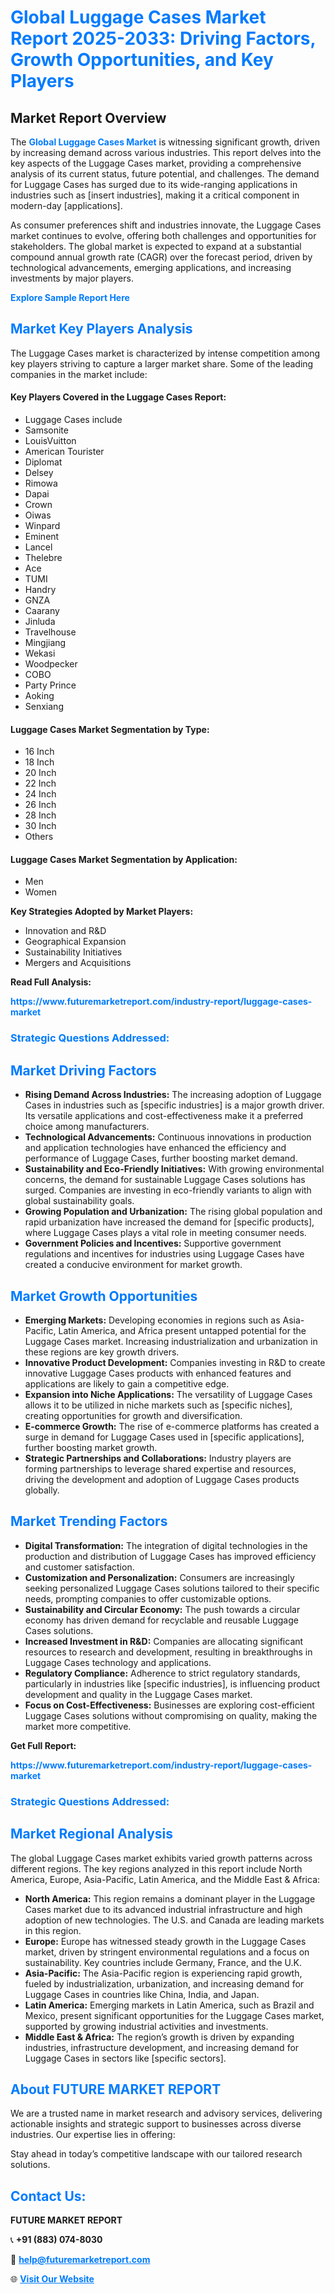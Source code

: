 <h1 style="color: #007BFF;">Global Luggage Cases Market Report 2025-2033: Driving Factors, Growth Opportunities, and Key Players</h1>

<section id="overview">
<h2>Market Report Overview</h2>
<p>The <a href="https://www.futuremarketreport.com/industry-report/luggage-cases-market" style="color: #007BFF; text-decoration: none;"><strong>Global Luggage Cases Market</strong></a> is witnessing significant growth, driven by increasing demand across various industries. This report delves into the key aspects of the Luggage Cases market, providing a comprehensive analysis of its current status, future potential, and challenges. The demand for Luggage Cases has surged due to its wide-ranging applications in industries such as [insert industries], making it a critical component in modern-day [applications].</p>
<p>As consumer preferences shift and industries innovate, the Luggage Cases market continues to evolve, offering both challenges and opportunities for stakeholders. The global market is expected to expand at a substantial compound annual growth rate (CAGR) over the forecast period, driven by technological advancements, emerging applications, and increasing investments by major players.</p>
</section>

<section id="overview">
<p><a href="https://www.futuremarketreport.com/request-sample/reportId=100087" style="color: #007BFF; text-decoration: none;"><strong>Explore Sample Report Here</strong></a></p>
</section>

<section id="key-players">
<h2 style="color: #007BFF;">Market Key Players Analysis</h2>
<p>The Luggage Cases market is characterized by intense competition among key players striving to capture a larger market share. Some of the leading companies in the market include:</p>
<h4>Key Players Covered in the Luggage Cases Report:</h4>
<ul><li>Luggage Cases include</li><li>Samsonite</li><li>LouisVuitton</li><li>American Tourister</li><li>Diplomat</li><li>Delsey</li><li>Rimowa</li><li>Dapai</li><li>Crown</li><li>Oiwas</li><li>Winpard</li><li>Eminent</li><li>Lancel</li><li>Thelebre</li><li>Ace</li><li>TUMI</li><li>Handry</li><li>GNZA</li><li>Caarany</li><li>Jinluda</li><li>Travelhouse</li><li>Mingjiang</li><li>Wekasi</li><li>Woodpecker</li><li>COBO</li><li>Party Prince</li><li>Aoking</li><li>Senxiang</li></ul>
<h4>Luggage Cases Market Segmentation by Type:</h4>
<ul><li>16 Inch</li><li>18 Inch</li><li>20 Inch</li><li>22 Inch</li><li>24 Inch</li><li>26 Inch</li><li>28 Inch</li><li>30 Inch</li><li>Others</li></ul>

<h4>Luggage Cases Market Segmentation by Application:</h4>
<ul><li>Men</li><li>Women</li></ul>
<p><strong>Key Strategies Adopted by Market Players:</strong></p>
<ul>
<li>Innovation and R&D</li>
<li>Geographical Expansion</li>
<li>Sustainability Initiatives</li>
<li>Mergers and Acquisitions</li>
</ul>
</section>

<section>
<p><strong>Read Full Analysis: </strong></p><a href="https://www.futuremarketreport.com/industry-report/luggage-cases-market" style="color: #007BFF; text-decoration: none;"><strong>https://www.futuremarketreport.com/industry-report/luggage-cases-market</strong></a>
<h3 style="color: #007BFF;">Strategic Questions Addressed:</h3>
</section>

<section id="driving-factors">
<h2 style="color: #007BFF;">Market Driving Factors</h2>
<ul>
<li><strong>Rising Demand Across Industries:</strong> The increasing adoption of Luggage Cases in industries such as [specific industries] is a major growth driver. Its versatile applications and cost-effectiveness make it a preferred choice among manufacturers.</li>
<li><strong>Technological Advancements:</strong> Continuous innovations in production and application technologies have enhanced the efficiency and performance of Luggage Cases, further boosting market demand.</li>
<li><strong>Sustainability and Eco-Friendly Initiatives:</strong> With growing environmental concerns, the demand for sustainable Luggage Cases solutions has surged. Companies are investing in eco-friendly variants to align with global sustainability goals.</li>
<li><strong>Growing Population and Urbanization:</strong> The rising global population and rapid urbanization have increased the demand for [specific products], where Luggage Cases plays a vital role in meeting consumer needs.</li>
<li><strong>Government Policies and Incentives:</strong> Supportive government regulations and incentives for industries using Luggage Cases have created a conducive environment for market growth.</li>
</ul>
</section>

<section id="growth-opportunities">
<h2 style="color: #007BFF;">Market Growth Opportunities</h2>
<ul>
<li><strong>Emerging Markets:</strong> Developing economies in regions such as Asia-Pacific, Latin America, and Africa present untapped potential for the Luggage Cases market. Increasing industrialization and urbanization in these regions are key growth drivers.</li>
<li><strong>Innovative Product Development:</strong> Companies investing in R&D to create innovative Luggage Cases products with enhanced features and applications are likely to gain a competitive edge.</li>
<li><strong>Expansion into Niche Applications:</strong> The versatility of Luggage Cases allows it to be utilized in niche markets such as [specific niches], creating opportunities for growth and diversification.</li>
<li><strong>E-commerce Growth:</strong> The rise of e-commerce platforms has created a surge in demand for Luggage Cases used in [specific applications], further boosting market growth.</li>
<li><strong>Strategic Partnerships and Collaborations:</strong> Industry players are forming partnerships to leverage shared expertise and resources, driving the development and adoption of Luggage Cases products globally.</li>
</ul>
</section>

<section id="trending-factors">
<h2 style="color: #007BFF;">Market Trending Factors</h2>
<ul>
<li><strong>Digital Transformation:</strong> The integration of digital technologies in the production and distribution of Luggage Cases has improved efficiency and customer satisfaction.</li>
<li><strong>Customization and Personalization:</strong> Consumers are increasingly seeking personalized Luggage Cases solutions tailored to their specific needs, prompting companies to offer customizable options.</li>
<li><strong>Sustainability and Circular Economy:</strong> The push towards a circular economy has driven demand for recyclable and reusable Luggage Cases solutions.</li>
<li><strong>Increased Investment in R&D:</strong> Companies are allocating significant resources to research and development, resulting in breakthroughs in Luggage Cases technology and applications.</li>
<li><strong>Regulatory Compliance:</strong> Adherence to strict regulatory standards, particularly in industries like [specific industries], is influencing product development and quality in the Luggage Cases market.</li>
<li><strong>Focus on Cost-Effectiveness:</strong> Businesses are exploring cost-efficient Luggage Cases solutions without compromising on quality, making the market more competitive.</li>
</ul>
</section>

<section>
<p><strong>Get Full Report: </strong></p><a href="https://www.futuremarketreport.com/industry-report/luggage-cases-market" style="color: #007BFF; text-decoration: none;"><strong>https://www.futuremarketreport.com/industry-report/luggage-cases-market</strong></a>
<h3 style="color: #007BFF;">Strategic Questions Addressed:</h3>
</section>


<section id="regional-analysis">
<h2 style="color: #007BFF;">Market Regional Analysis</h2>
<p>The global Luggage Cases market exhibits varied growth patterns across different regions. The key regions analyzed in this report include North America, Europe, Asia-Pacific, Latin America, and the Middle East & Africa:</p>
<ul>
<li><strong>North America:</strong> This region remains a dominant player in the Luggage Cases market due to its advanced industrial infrastructure and high adoption of new technologies. The U.S. and Canada are leading markets in this region.</li>
<li><strong>Europe:</strong> Europe has witnessed steady growth in the Luggage Cases market, driven by stringent environmental regulations and a focus on sustainability. Key countries include Germany, France, and the U.K.</li>
<li><strong>Asia-Pacific:</strong> The Asia-Pacific region is experiencing rapid growth, fueled by industrialization, urbanization, and increasing demand for Luggage Cases in countries like China, India, and Japan.</li>
<li><strong>Latin America:</strong> Emerging markets in Latin America, such as Brazil and Mexico, present significant opportunities for the Luggage Cases market, supported by growing industrial activities and investments.</li>
<li><strong>Middle East & Africa:</strong> The region’s growth is driven by expanding industries, infrastructure development, and increasing demand for Luggage Cases in sectors like [specific sectors].</li>
</ul>
</section>

<footer>
<h2 style="color: #007BFF;">About FUTURE MARKET REPORT</h2>
<p>We are a trusted name in market research and advisory services, delivering actionable insights and strategic support to businesses across diverse industries. Our expertise lies in offering:</p>

<p>Stay ahead in today’s competitive landscape with our tailored research solutions.</p>

<h2 style="color: #007BFF;">Contact Us:</h2>
<p><strong>FUTURE MARKET REPORT</strong></p>
<p>📞 <strong>+91 (883) 074-8030</strong></p>
<p>📧 <strong><a href="mailto:help@futuremarketreport.com" style="color: #007BFF;">help@futuremarketreport.com</a></strong></p>
<p>🌐 <strong><a href="https://www.futuremarketreport.com/" style="color: #007BFF;">Visit Our Website</a></strong></p>
</footer>